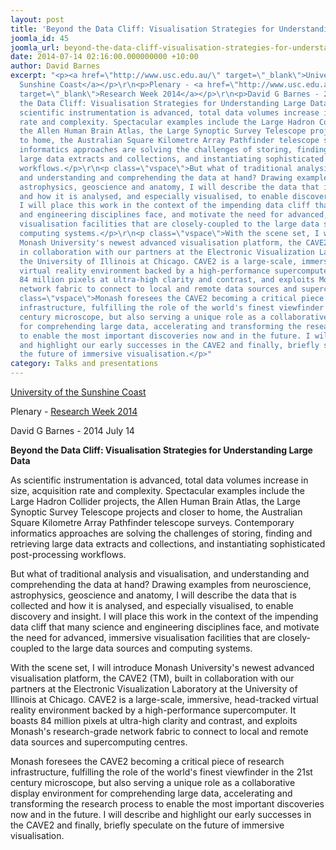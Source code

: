 ```yaml
---
layout: post
title: 'Beyond the Data Cliff: Visualisation Strategies for Understanding Large Data'
joomla_id: 45
joomla_url: beyond-the-data-cliff-visualisation-strategies-for-understanding-large-data-2
date: 2014-07-14 02:16:00.000000000 +10:00
author: David Barnes
excerpt: "<p><a href=\"http://www.usc.edu.au/\" target=\"_blank\">University of the
  Sunshine Coast</a></p>\r\n<p>Plenary - <a href=\"http://www.usc.edu.au/research/university-research-week\"
  target=\"_blank\">Research Week 2014</a></p>\r\n<p>David G Barnes - 2014 July 14</p>\r\n<p><strong>Beyond
  the Data Cliff: Visualisation Strategies for Understanding Large Data</strong></p>\r\n<p>As
  scientific instrumentation is advanced, total data volumes increase in size, acquisition
  rate and complexity. Spectacular examples include the Large Hadron Collider projects,
  the Allen Human Brain Atlas, the Large Synoptic Survey Telescope projects and closer
  to home, the Australian Square Kilometre Array Pathfinder telescope surveys. Contemporary
  informatics approaches are solving the challenges of storing, finding and retrieving
  large data extracts and collections, and instantiating sophisticated post-processing
  workflows.</p>\r\n<p class=\"vspace\">But what of traditional analysis and visualisation,
  and understanding and comprehending the data at hand? Drawing examples from neuroscience,
  astrophysics, geoscience and anatomy, I will describe the data that is collected
  and how it is analysed, and especially visualised, to enable discovery and insight.
  I will place this work in the context of the impending data cliff that many science
  and engineering disciplines face, and motivate the need for advanced, immersive
  visualisation facilities that are closely-coupled to the large data sources and
  computing systems.</p>\r\n<p class=\"vspace\">With the scene set, I will introduce
  Monash University's newest advanced visualisation platform, the CAVE2 (TM), built
  in collaboration with our partners at the Electronic Visualization Laboratory at
  the University of Illinois at Chicago. CAVE2 is a large-scale, immersive, head-tracked
  virtual reality environment backed by a high-performance supercomputer. It boasts
  84 million pixels at ultra-high clarity and contrast, and exploits Monash's research-grade
  network fabric to connect to local and remote data sources and supercomputing centres.</p>\r\n<p
  class=\"vspace\">Monash foresees the CAVE2 becoming a critical piece of research
  infrastructure, fulfilling the role of the world's finest viewfinder in the 21st
  century microscope, but also serving a unique role as a collaborative display environment
  for comprehending large data, accelerating and transforming the research process
  to enable the most important discoveries now and in the future. I will describe
  and highlight our early successes in the CAVE2 and finally, briefly speculate on
  the future of immersive visualisation.</p>"
category: Talks and presentations
---
```

<p><a href="http://www.usc.edu.au/" target="_blank">University of the Sunshine Coast</a></p>
<p>Plenary - <a href="http://www.usc.edu.au/research/university-research-week" target="_blank">Research Week 2014</a></p>
<p>David G Barnes - 2014 July 14</p>
<p><strong>Beyond the Data Cliff: Visualisation Strategies for Understanding Large Data</strong></p>
<p>As scientific instrumentation is advanced, total data volumes increase in size, acquisition rate and complexity. Spectacular examples include the Large Hadron Collider projects, the Allen Human Brain Atlas, the Large Synoptic Survey Telescope projects and closer to home, the Australian Square Kilometre Array Pathfinder telescope surveys. Contemporary informatics approaches are solving the challenges of storing, finding and retrieving large data extracts and collections, and instantiating sophisticated post-processing workflows.</p>
<p class="vspace">But what of traditional analysis and visualisation, and understanding and comprehending the data at hand? Drawing examples from neuroscience, astrophysics, geoscience and anatomy, I will describe the data that is collected and how it is analysed, and especially visualised, to enable discovery and insight. I will place this work in the context of the impending data cliff that many science and engineering disciplines face, and motivate the need for advanced, immersive visualisation facilities that are closely-coupled to the large data sources and computing systems.</p>
<p class="vspace">With the scene set, I will introduce Monash University's newest advanced visualisation platform, the CAVE2 (TM), built in collaboration with our partners at the Electronic Visualization Laboratory at the University of Illinois at Chicago. CAVE2 is a large-scale, immersive, head-tracked virtual reality environment backed by a high-performance supercomputer. It boasts 84 million pixels at ultra-high clarity and contrast, and exploits Monash's research-grade network fabric to connect to local and remote data sources and supercomputing centres.</p>
<p class="vspace">Monash foresees the CAVE2 becoming a critical piece of research infrastructure, fulfilling the role of the world's finest viewfinder in the 21st century microscope, but also serving a unique role as a collaborative display environment for comprehending large data, accelerating and transforming the research process to enable the most important discoveries now and in the future. I will describe and highlight our early successes in the CAVE2 and finally, briefly speculate on the future of immersive visualisation.</p>
